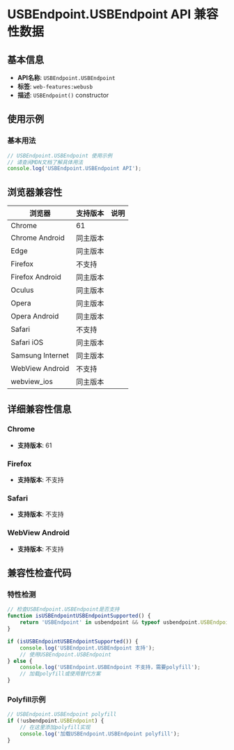 # USBEndpoint.USBEndpoint API 兼容性数据

## 基本信息

- **API名称**: `USBEndpoint.USBEndpoint`
- **标签**: `web-features:webusb`
- **描述**: `USBEndpoint()` constructor

## 使用示例

### 基本用法

```javascript
// USBEndpoint.USBEndpoint 使用示例
// 请查阅MDN文档了解具体用法
console.log('USBEndpoint.USBEndpoint API');
```

## 浏览器兼容性

| 浏览器 | 支持版本 | 说明 |
|--------|----------|------|
| Chrome | 61 |  |
| Chrome Android | 同主版本 |  |
| Edge | 同主版本 |  |
| Firefox | 不支持 |  |
| Firefox Android | 同主版本 |  |
| Oculus | 同主版本 |  |
| Opera | 同主版本 |  |
| Opera Android | 同主版本 |  |
| Safari | 不支持 |  |
| Safari iOS | 同主版本 |  |
| Samsung Internet | 同主版本 |  |
| WebView Android | 不支持 |  |
| webview_ios | 同主版本 |  |

## 详细兼容性信息

### Chrome

- **支持版本**: 61

### Firefox

- **支持版本**: 不支持

### Safari

- **支持版本**: 不支持

### WebView Android

- **支持版本**: 不支持

## 兼容性检查代码

### 特性检测

```javascript
// 检查USBEndpoint.USBEndpoint是否支持
function isUSBEndpointUSBEndpointSupported() {
    return 'USBEndpoint' in usbendpoint && typeof usbendpoint.USBEndpoint === 'function';
}

if (isUSBEndpointUSBEndpointSupported()) {
    console.log('USBEndpoint.USBEndpoint 支持');
    // 使用USBEndpoint.USBEndpoint
} else {
    console.log('USBEndpoint.USBEndpoint 不支持，需要polyfill');
    // 加载polyfill或使用替代方案
}
```

### Polyfill示例

```javascript
// USBEndpoint.USBEndpoint polyfill
if (!usbendpoint.USBEndpoint) {
    // 在这里添加polyfill实现
    console.log('加载USBEndpoint.USBEndpoint polyfill');
}
```

